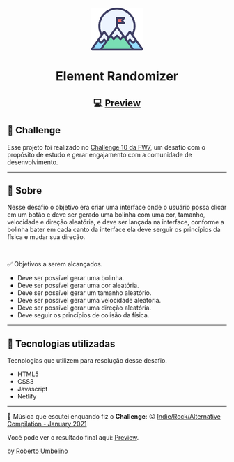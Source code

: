<p align="center">
  <img alt="Challenge 10 - FW7" width="120" title="Challenge 10 - FW7" src=".github/logo.png" />
</p>

<h1 align="center">Element Randomizer</h1>

<h2 align="center">
  💻 <a href="https://element-randomizer.netlify.app/">Preview</a>
</h2>


## 🎯 Challenge

Esse projeto foi realizado no [Challenge 10 da FW7](https://github.com/fw7-solucoes/challenges/tree/master/challenge-10), um desafio com o propósito de estudo e gerar engajamento com a comunidade de desenvolvimento.

---

## 📕 Sobre

Nesse desafio o objetivo era criar uma interface onde o usuário possa clicar em um botão e deve ser gerado uma bolinha com uma cor, tamanho, velocidade e direção aleatória, e deve ser lançada na interface, conforme a bolinha bater em cada canto da interface ela deve serguir os princípios da física e mudar sua direção.

<br/>

✅ Objetivos a serem alcançados. 
- Deve ser possível gerar uma bolinha.
- Deve ser possível gerar uma cor aleatória.
- Deve ser possível gerar um tamanho aleatório.
- Deve ser possível gerar uma velocidade aleatória.
- Deve ser possível gerar uma direção aleatória.
- Deve seguir os princípios de colisão da física.

---

## 🚀 Tecnologias utilizadas

Tecnologias que utilizem para resolução desse desafio.

- HTML5
- CSS3
- Javascript
- Netlify

---

🎵 Música que escutei enquando fiz o **Challenge**: 😜 [Indie/Rock/Alternative Compilation - January 2021
](https://www.youtube.com/watch?v=WJ6UOey1apk)

Você pode ver o resultado final aqui: [Preview](https://element-randomizer.netlify.app/).


by [Roberto Umbelino](https://github.com/robertoumbelino)
